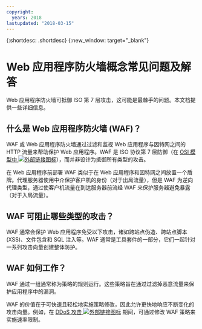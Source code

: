 ```yaml
---
copyright:
  years: 2018
lastupdated: "2018-03-15"
---
```


{:shortdesc: .shortdesc}
{:new_window: target="_blank"}

# Web 应用程序防火墙概念常见问题及解答

Web 应用程序防火墙可抵御 ISO 第 7 层攻击，这可能是最棘手的问题。本文档提供一些详细信息。

## 什么是 Web 应用程序防火墙 (WAF)？
WAF 或 Web 应用程序防火墙通过过滤和监视 Web 应用程序与因特网之间的 HTTP 流量来帮助保护 Web 应用程序。WAF 是 ISO 协议第 7 层防御（在 [OSI 模型中 ![外部链接图标](../../icons/launch-glyph.svg "外部链接图标")](https://en.wikipedia.org/wiki/OSI_model)），而并非设计为抵御所有类型的攻击。 

在 Web 应用程序前部署 WAF 类似于在 Web 应用程序和因特网之间放置一个盾牌。代理服务器使用中介保护客户机的身份（对于出局流量），但是 WAF 为逆向代理类型，通过使客户机流量在到达服务器前流经 WAF 来保护服务器避免暴露（对于入局流量）。

## WAF 可阻止哪些类型的攻击？
WAF 通常会保护 Web 应用程序免受以下攻击，诸如跨站点伪造、跨站点脚本 (XSS)、文件包含和 SQL 注入等。WAF 通常是工具套件的一部分，它们一起针对一系列攻击向量创建整体防护。

## WAF 如何工作？

WAF 通过一组通常称为策略的规则运行。这些策略旨在通过过滤掉恶意流量来保护应用程序中的漏洞。 

WAF 的价值在于可快速且轻松地实施策略修改，因此允许更快地响应不断变化的攻击向量。例如，在 [DDoS 攻击 ![外部链接图标](../../icons/launch-glyph.svg "外部链接图标")](https://en.wikipedia.org/wiki/Denial-of-service_attack) 期间，可通过修改 WAF 策略来实施速率限制。
